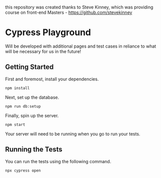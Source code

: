 this repository was created thanks to Steve Kinney, which was providing course on front-end Masters - https://github.com/stevekinney

# Cypress Playground

Will be developed with additional pages and test cases in reliance to what will be necessary for us in the future!

## Getting Started

First and foremost, install your dependencies.

```
npm install
```

Next, set up the database.

```
npm run db:setup
```

Finally, spin up the server.

```
npm start
```

Your server will need to be running when you go to run your tests.

## Running the Tests

You can run the tests using the following command.

```
npx cypress open
```

[docker]: https://www.docker.com/
